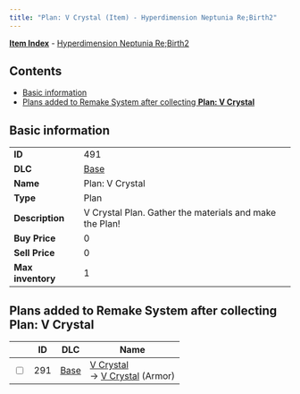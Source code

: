 ```yaml
---
title: "Plan: V Crystal (Item) - Hyperdimension Neptunia Re;Birth2"
---
```


[**Item Index**](/neptunia/rb2/item/index.html) - [Hyperdimension Neptunia Re;Birth2](/neptunia/rb2)

## Contents

- [Basic information](#basic-information)
- [Plans added to Remake System after collecting **Plan: V Crystal**](#plans-added-to-remake-system-after-collecting-plan-v-crystal)

## Basic information

|   |   |
| -- | -- |
| **ID** | 491 |
| **DLC** | [Base](/neptunia/rb2/dlc/0-base.html) |
| **Name** | Plan: V Crystal |
| **Type** | Plan |
| **Description** | V Crystal Plan. Gather the materials and make the Plan! |
| **Buy Price** | 0 |
| **Sell Price** | 0 |
| **Max inventory** | 1 |

## Plans added to Remake System after collecting **Plan: V Crystal**

|    | ID | DLC | Name |
| -- | -- | --- | ---- |
| <input type="checkbox" id="rb2-remake-0-291" class="trackbox" /> | 291 | [Base](/neptunia/rb2/dlc/0-base.html) | [V Crystal](/neptunia/rb2/remake/0-291-v-crystal.html)<br />→ [V Crystal](/neptunia/rb2/item/0-1646-v-crystal.html) (Armor) |